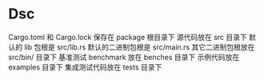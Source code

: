 # Dsc

Cargo.toml 和 Cargo.lock 保存在 package 根目录下
源代码放在 src 目录下
默认的 lib 包根是 src/lib.rs
默认的二进制包根是 src/main.rs
其它二进制包根放在 src/bin/ 目录下
基准测试 benchmark 放在 benches 目录下
示例代码放在 examples 目录下
集成测试代码放在 tests 目录下
